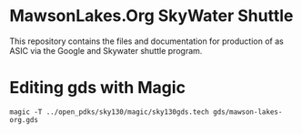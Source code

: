 # MawsonLakes.Org SkyWater Shuttle

This repository contains the files and documentation for production of as ASIC
via the Google and Skywater shuttle program.

# Editing gds with Magic

    magic -T ../open_pdks/sky130/magic/sky130gds.tech gds/mawson-lakes-org.gds
